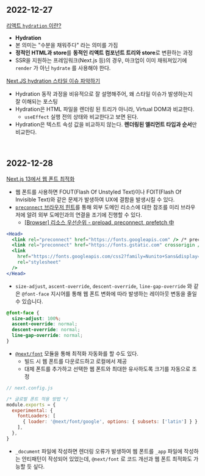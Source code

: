 ## 2022-12-27

[리액트 `hydration` 이란?](https://simsimjae.tistory.com/389)

- **Hydration**
- 본 의미는 "수분을 채워주다" 라는 의미를 가짐
- **정적인 HTML과 store**를 **동적인 리액트 컴포넌트 트리와 store**로 변환하는 과정
- SSR을 지원하는 프레임워크(Next.js 등)의 경우, 마크업이 이미 채워져있기에 `render` 가 아닌 `hydrate` 를 사용해야 한다.

[Next.JS hydration 스타일 이슈 파악하기](https://fourwingsy.medium.com/next-js-hydration-%EC%8A%A4%ED%83%80%EC%9D%BC-%EC%9D%B4%EC%8A%88-%ED%94%BC%ED%95%B4%EA%B0%80%EA%B8%B0-988ce0d939e7)

- Hydration 동작 과정을 비유적으로 잘 설명해주어, 왜 스타일 이슈가 발생하는지 잘 이해되는 포스팅 
- Hydration은 HTML 파일을 렌더링 된 트리가 아니라, Virtual DOM과 비교한다.
  - `useEffect` 실행 전의 상태와 비교한다고 보면 된다.
- Hydration은 텍스트 속성 값을 비교하지 않는다. **렌더링된 엘리먼트 타입과 순서**만 비교한다.

<br/>

## 2022-12-28

[Next.js 13에서 웹 폰트 최적화](https://dev-boku.tistory.com/entry/Nextjs-13%EC%97%90%EC%84%9C-%EC%9B%B9-%ED%8F%B0%ED%8A%B8-%EC%B5%9C%EC%A0%81%ED%99%94)

- 웹 폰트를 사용하면 FOUT(Flash Of Unstyled Text)이나 FOIT(Flash Of Invisible Text)와 같은 문제가 발생하여 UX에 결함을 발생시킬 수 있다.
- [`preconnect` 브라우저 힌트](https://developer.mozilla.org/en-US/docs/Web/HTML/Link_types/preconnect)를 통해 외부 도메인 리소스에 대한 참조를 미리 브라우저에 알려 외부 도메인과의 연결을 조기에 진행할 수 있다.
  - [[Browser] 리소스 우선순위 - preload, preconnect, prefetch 中](https://beomy.github.io/tech/browser/preload-preconnect-prefetch/)

```jsx
<Head>
  <link rel="preconnect" href="https://fonts.googleapis.com" /> /* preconnect */
  <link rel="preconnect" href="https://fonts.gstatic.com" crossorigin /> /* preconnect */
  <link
    href="https://fonts.googleapis.com/css2?family=Nunito+Sans&display=swap"
    rel="stylesheet"
  />
</Head>
```

- `size-adjust`, `ascent-override`, `descent-override`, `line-gap-override` 와 같은 `@font-face` 지시어를 통해 웹 폰트 변화에 따라 발생하는 레이아웃 변동을 줄일 수 있습니다.

```css
@font-face {
  size-adjust: 100%;
  ascent-override: normal;
  descent-override: normal;
  line-gap-override: normal;
}
```

- [`@next/font`](https://nextjs.org/docs/api-reference/next/font) 모듈을 통해 최적화 자동화를 할 수도 있다.
  - 빌드 시 웹 폰트를 다운로드하고 로컬에서 제공
  - 대체 폰트를 추가하고 선택한 웹 폰트와 최대한 유사하도록 크기를 자동으로 조정

```js
// next.config.js

/* 글로벌 폰트 적용 방법 */
module.exports = {
  experimental: {
    fontLoaders: [
      { loader: '@next/font/google', options: { subsets: ['latin'] } },
    ],
  },
}
```

- `_document` 파일에 작성하면 렌더링 오류가 발생하여 웹 폰트를 `_app` 파일에 작성하는 안티패턴이 작성되어 있었는데, `@next/font` 로 코드 개선과 웹 폰트 최적화도 가능할 듯 싶다.
